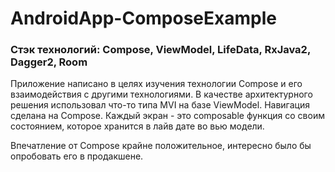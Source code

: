 # AndroidApp-ComposeExample

### Стэк технологий: Compose, ViewModel, LifeData, RxJava2, Dagger2, Room

Приложение написано в целях изучения технологии Compose и его взаимодействия с другими технологиями.
В качестве архитектурного решения использовал что-то типа MVI на базе ViewModel. Навигация сделана на Compose.
Каждый экран - это composable функция со своим состоянием, которое хранится в лайв дате во вью модели.

Впечатление от Compose крайне положительное, интересно было бы опробовать его в продакшене.
